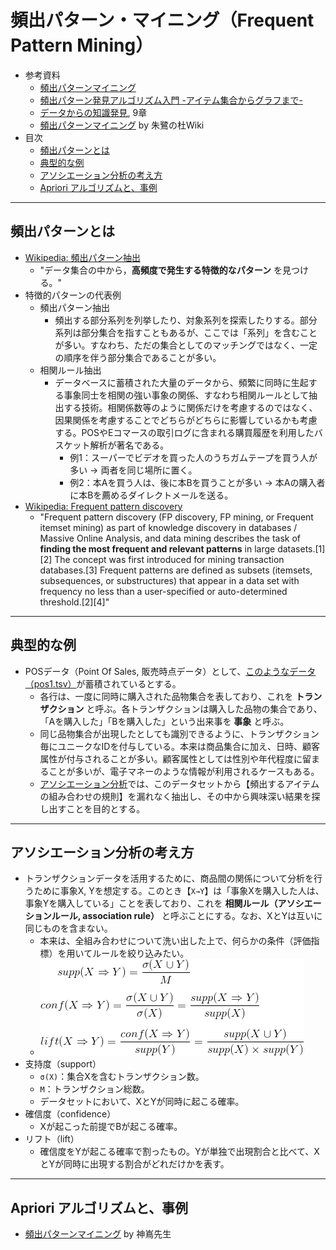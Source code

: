 # 頻出パターン・マイニング（Frequent Pattern Mining）
- 参考資料
  - [頻出パターンマイニング](http://www.kamishima.net/archive/freqpat.pdf)
  - [頻出パターン発見アルゴリズム入門 -アイテム集合からグラフまで-](http://research.nii.ac.jp/~uno/papers/0806AIlecture.pdf)
  - [データからの知識発見](https://www.amazon.co.jp/dp/459531373X), 9章
  - [頻出パターンマイニング](http://ibisforest.org/index.php?頻出パターンマイニング) by 朱鷺の杜Wiki
- 目次
  - <a href="#intro">頻出パターンとは</a>
  - <a href="#example">典型的な例</a>
  - <a href="#howto">アソシエーション分析の考え方</a>
  - <a href="#apriori">Apriori アルゴリズムと、事例</a>

<hr>

## <a name="intro">頻出パターンとは</a>
- [Wikipedia: 頻出パターン抽出](https://ja.wikipedia.org/wiki/データマイニング#頻出パターン抽出)
  - "データ集合の中から，**高頻度で発生する特徴的なパターン** を見つける。"
- 特徴的パターンの代表例
  - 頻出パターン抽出
    - 頻出する部分系列を列挙したり、対象系列を探索したりする。部分系列は部分集合を指すこともあるが、ここでは「系列」を含むことが多い。すなわち、ただの集合としてのマッチングではなく、一定の順序を伴う部分集合であることが多い。
  - 相関ルール抽出
    - データベースに蓄積された大量のデータから、頻繁に同時に生起する事象同士を相関の強い事象の関係、すなわち相関ルールとして抽出する技術。相関係数等のように関係だけを考慮するのではなく、因果関係を考慮することでどちらがどちらに影響しているかも考慮する。POSやEコマースの取引ログに含まれる購買履歴を利用したバスケット解析が著名である。
      - 例1：スーパーでビデオを買った人のうちガムテープを買う人が多い → 両者を同じ場所に置く。
      - 例2：本Aを買う人は、後に本Bを買うことが多い → 本Aの購入者に本Bを薦めるダイレクトメールを送る。
- [Wikipedia: Frequent pattern discovery](https://en.wikipedia.org/wiki/Frequent_pattern_discovery)
  - "Frequent pattern discovery (FP discovery, FP mining, or Frequent itemset mining) as part of knowledge discovery in databases / Massive Online Analysis, and data mining describes the task of **finding the most frequent and relevant patterns** in large datasets.[1][2] The concept was first introduced for mining transaction databases.[3] Frequent patterns are defined as subsets (itemsets, subsequences, or substructures) that appear in a data set with frequency no less than a user-specified or auto-determined threshold.[2][4]"

<hr>

## <a name="example">典型的な例</a>
- POSデータ（Point Of Sales, 販売時点データ）として、[このようなデータ（pos1.tsv）](./pos1.tsv)が蓄積されているとする。
  - 各行は、一度に同時に購入された品物集合を表しており、これを **トランザクション** と呼ぶ。各トランザクションは購入した品物の集合であり、「Aを購入した」「Bを購入した」という出来事を **事象** と呼ぶ。
  - 同じ品物集合が出現したとしても識別できるように、トランザクション毎にユニークなIDを付与している。本来は商品集合に加え、日時、顧客属性が付与されることが多い。顧客属性としては性別や年代程度に留まることが多いが、電子マネーのような情報が利用されるケースもある。
  - [アソシエーション分析](https://en.wikipedia.org/wiki/Association_rule_learning)では、このデータセットから【頻出するアイテムの組み合わせの規則】を漏れなく抽出し、その中から興味深い結果を探し出すことを目的とする。

<hr>

## <a name="howto">アソシエーション分析の考え方</a>
- トランザクションデータを活用するために、商品間の関係について分析を行うために事象X, Yを想定する。このとき【``X→Y``】は「事象Xを購入した人は、事象Yを購入している」ことを表しており、これを **相関ルール（アソシエーションルール, association rule）** と呼ぶことにする。なお、XとYは互いに同じものを含まない。
  - 本来は、全組み合わせについて洗い出した上で、何らかの条件（評価指標）を用いてルールを絞り込みたい。
  - ![支持度、確信度、リフト](../figs/supp_conf_lift.gif)
- 支持度（support）
  - ``σ(X)``：集合Xを含むトランザクション数。
  - ``M``：トランザクション総数。
  - データセットにおいて、XとYが同時に起こる確率。
- 確信度（confidence）
  - Xが起こった前提でBが起こる確率。
- リフト（lift）
  - 確信度をYが起こる確率で割ったもの。Yが単独で出現割合と比べて、XとYが同時に出現する割合がどれだけかを表す。

<hr>

## <a name="apriori">Apriori アルゴリズムと、事例</a>
- [頻出パターンマイニング](http://www.kamishima.net/archive/freqpat.pdf) by 神嶌先生
